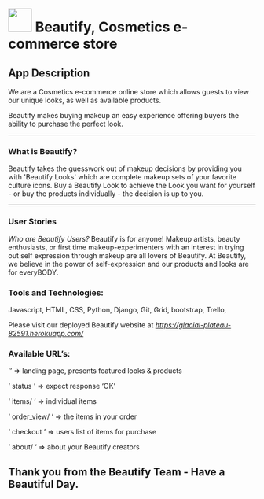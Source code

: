 <h1><img src="https://cdn3.iconfinder.com/data/icons/beauty-21/64/makeup-bag-beauty-set-gift-cosmetics-512.png" width="48">    Beautify, Cosmetics e-commerce store</h1>


## App Description

We are a Cosmetics e-commerce online store which allows guests to view our unique looks, as well as available products.  

Beautify makes buying makeup an easy experience offering buyers the ability to purchase the perfect look.

*******

### What is Beautify?
Beautify takes the guesswork out of makeup decisions by providing you with 'Beautify Looks' which are complete makeup sets of your favorite culture icons. 
Buy a Beautify Look to achieve the Look you want for yourself - or buy the products individually - the decision is up to you. 

*******

### User Stories

<i>Who are Beautify Users?</i> 
  Beautify is for anyone! Makeup artists, beauty enthusiasts, or first time makeup-experimenters with an interest in trying out self expression through makeup are all lovers of Beautify. 
  At Beautify, we believe in the power of self-expression and our products and looks are for everyBODY.

### Tools and Technologies:

Javascript, HTML, CSS, Python, Django, Git, Grid, bootstrap, Trello, 

Please visit our deployed Beautify website at <em> https://glacial-plateau-82591.herokuapp.com/ </em>

### Available URL’s:

  ‘’ => landing page, presents featured looks & products

  ‘ status ’ => expect response ‘OK’ 

  ‘ items/ ‘ => individual items

  ‘ order_view/ ‘ => the items in your order

  ‘ checkout ’ => users list of items for purchase

  ‘ about/ ‘ => about your Beautify creators

## Thank you from the Beautify Team - Have a Beautiful Day.
